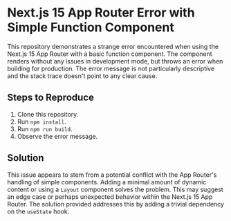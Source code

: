 # Next.js 15 App Router Error with Simple Function Component

This repository demonstrates a strange error encountered when using the Next.js 15 App Router with a basic function component. The component renders without any issues in development mode, but throws an error when building for production.  The error message is not particularly descriptive and the stack trace doesn't point to any clear cause.

## Steps to Reproduce

1. Clone this repository.
2. Run `npm install`.
3. Run `npm run build`.  
4. Observe the error message.

## Solution

This issue appears to stem from a potential conflict with the App Router's handling of simple components. Adding a minimal amount of dynamic content or using a `Layout` component solves the problem. This may suggest an edge case or perhaps unexpected behavior within the Next.js 15 App Router. The solution provided addresses this by adding a trivial dependency on the `useState` hook.